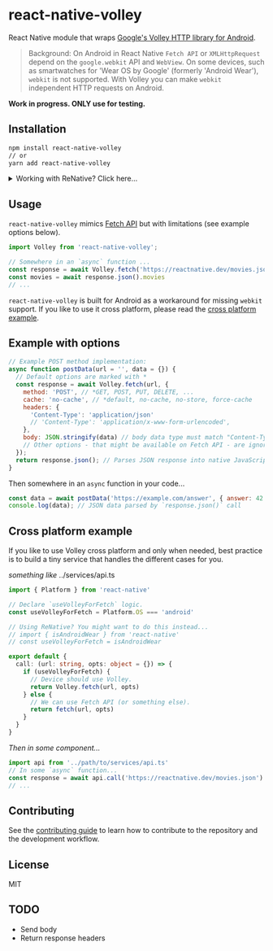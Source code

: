 # react-native-volley

React Native module that wraps [Google's Volley HTTP library for Android](https://github.com/google/volley).

> Background: On Android in React Native `Fetch API` or `XMLHttpRequest` depend on the `google.webkit` API and `WebView`. On some devices, such as smartwatches for 'Wear OS by Google' (formerly 'Android Wear'), `webkit` is not supported. With Volley you can make `webkit` independent HTTP requests on Android.

**Work in progress. ONLY use for testing.**

## Installation

```sh
npm install react-native-volley
// or
yarn add react-native-volley
```
<details>
  <summary>Working with ReNative? Click here...</summary>

  In your `renative.json` file add the following:
  ```js
  //...
  "plugins": {
      // ...
      "react-native-volley": {
          "version": "github:fegodev/react-native-volley#0.0.1",
          "android": {
              "package": "com.reactnativevolley.VolleyPackage",
              "implementations": [
                  "'com.android.volley:volley:1.1.1'"
              ]
          },
          "androidwear": {
              "package": "com.reactnativevolley.VolleyPackage",
              "implementations": [
                  "'com.android.volley:volley:1.1.1'"
              ]
          }
      }
  }
  ```
</details>

## Usage

`react-native-volley` mimics [Fetch API](https://developer.mozilla.org/en-US/docs/Web/API/Fetch_API) but with limitations (see example options below).

```js
import Volley from 'react-native-volley';

// Somewhere in an `async` function ...
const response = await Volley.fetch('https://reactnative.dev/movies.json')
const movies = await response.json().movies
// ...
```

`react-native-volley` is built for Android as a workaround for missing `webkit` support. If you like to use it cross platform, please read the [cross platform example](#cross-platform-example).


## Example with options

```js
// Example POST method implementation:
async function postData(url = '', data = {}) {
  // Default options are marked with *
  const response = await Volley.fetch(url, {
    method: 'POST', // *GET, POST, PUT, DELETE, ...
    cache: 'no-cache', // *default, no-cache, no-store, force-cache
    headers: {
      'Content-Type': 'application/json'
      // 'Content-Type': 'application/x-www-form-urlencoded',
    },
    body: JSON.stringify(data) // body data type must match "Content-Type" header
    // Other options - that might be available on Fetch API - are ignored
  });
  return response.json(); // Parses JSON response into native JavaScript objects
}
```

Then somewhere in an `async` function in your code...
```js
const data = await postData('https://example.com/answer', { answer: 42 })
console.log(data); // JSON data parsed by `response.json()` call
```

## Cross platform example

If you like to use Volley cross platform and only when needed, best practice is to build a tiny service that handles the different cases for you.

*something like* ../services/api.ts
```ts
import { Platform } from 'react-native'

// Declare `useVolleyForFetch` logic.
const useVolleyForFetch = Platform.OS === 'android'

// Using ReNative? You might want to do this instead...
// import { isAndroidWear } from 'react-native'
// const useVolleyForFetch = isAndroidWear

export default {
  call: (url: string, opts: object = {}) => {
    if (useVolleyForFetch) {
      // Device should use Volley.
      return Volley.fetch(url, opts)
    } else {
      // We can use Fetch API (or something else).
      return fetch(url, opts)
    }
  }
}
```
*Then in some component...*
```ts
import api from '../path/to/services/api.ts'
// In some `async` function...
const response = await api.call('https://reactnative.dev/movies.json')
// ...
```

## Contributing

See the [contributing guide](CONTRIBUTING.md) to learn how to contribute to the repository and the development workflow.

## License

MIT

## TODO

- Send body
- Return response headers
